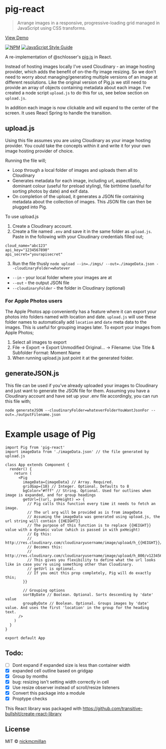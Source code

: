 # pig-react

> Arrange images in a responsive, progressive-loading grid managed in JavaScript using CSS transforms.

[View Demo](https://pigreact.netlify.com/)

[![NPM](https://img.shields.io/npm/v/pig-react.svg)](https://www.npmjs.com/package/pig-react) [![JavaScript Style Guide](https://img.shields.io/badge/code_style-standard-brightgreen.svg)](https://standardjs.com)


A re-implementation of @schlosser's [pig.js](https://github.com/schlosser/pig.js/) in React.

Instead of hosting images locally I've used Cloudinary - an image hosting provider, which adds the benefit of on-the-fly image resizing. So we don't need to worry about managing/generating multiple versions of an image at different resolutions. Like the original version of Pig.js we still need to provide an array of objects containing metadata about each image. I've created a node script `upload.js` to do this for us, see below section on `upload.js`.

In addition each image is now clickable and will expand to the center of the screen. It uses React Spring to handle the transition.


## upload.js
Using this file assumes you are using Cloudinary as your image hosting provider. You could take the concepts within it and write it for your own image hosting provider of choice.

Running the file will;
* Loop through a local folder of images and uploads them all to Cloudinary
* Generates metadata for each image, including url, aspectRatio, dominant colour (useful for preload styling), file birthtime (useful for sorting photos by date) and exif data.
* On completion of the upload, it generates a JSON file containing metadata about the collection of images. This JSON file can then be plugged into Pig.

To use upload.js
1. Create a Cloudinary account. 
1. Create a file named `.env` and save it in the same folder as `upload.js`. Paste in the following with your Cloudinary credentials filled out;
```
cloud_name="abc123"
api_key="1234567890"
api_secret="yourapisecret"
```

3. Run the file thusly `node upload --in=./imgs/ --out=./imageData.json --cloudinaryFolder=whatever`
* `--in` - your local folder where your images are at
* `--out` - the output JSON file
* `--cloudinaryFolder` - the folder in Cloudinary (optional)

### For Apple Photos users
The Apple Photos app conveniently has a feature where it can export your photos into folders named with location and date. `upload.js` will use these folder names to automatically add `location` and `date` meta data to the images. This is useful for grouping images later. To export your images from Apple Photos;
1. Select all images to export
2. File -> Export -> Export Unmodified Original... -> Filename: Use Title & Subfolder Format: Moment Name
3. When running upload.js just point it at the generated folder.

## generateJSON.js
This file can be used if you've already uploaded your images to Cloudinary and just want to generate the JSON file for them.
Assuming you have a Cloudinary account and have set up your .env file accordingly, you can run this file with;

`node generateJSON --cloudinaryFolder=whateverFolderYouWantJsonFor --out=./outputFilename.json`


# Example usage of Pig

```
import Pig from 'pig-react'
import imageData from './imageData.json' // the file generated by upload.js

class App extends Component {
  render() {
    return (
      <Pig
        imageData={imageData} // Array. Required.
        gridGap={10} // Integer. Optional. Defaults to 8
        bgColor="#fff" // String. Optional. Used for outlines when image is expanded, and for group headings
        getUrl={(url, pxHeight) => {
          // Pig calls this function every time it needs to fetch an image.
          // The url arg will be provided as is from imageData
          // Assuming the imageData was generated using upload.js, the url string will contain {{HEIGHT}}
          // The purpose of this function is to replace {{HEIGHT}} value with a dynamic value (which is passed in with pxHeight)
          // Eg this:
          // http://res.cloudinary.com/cloudinaryusername/image/upload/h_{{HEIGHT}}/v12345678/cloudinaryfolder/image.jpg
          // Becomes this:
          // http://res.cloudinary.com/cloudinaryusername/image/upload/h_800/v12345678/cloudinaryfolder/image.jpg
          // This gives you flexibility to define what the url looks like in case you're using something other than Cloudinary.
          // getUrl is optional.
          // If you omit this prop completely, Pig will do exactly this;
        }}

        // Grouping options
        sortByDate // Boolean. Optional. Sorts descending by 'date' value
        groupByDate // Boolean. Optional. Groups images by 'date' value. And uses the first 'location' in the group for the heading text.
      />
    )
  }
}

export default App
```


## Todo: 
- [ ] Dont expand if expanded size is less than container width
- [x] expanded cell outline based on gridgap
- [x] Group by months
- [x] bug: resizing isn't setting width correctly in cell
- [x] Use resize observer instead of scroll/resize listeners
- [x] Convert this package into a module
- [x] Proptype checks

This React library was packaged with https://github.com/transitive-bullshit/create-react-library

## License

MIT © [nickmcmillan](https://github.com/nickmcmillan)
